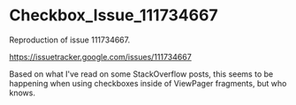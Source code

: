 # Checkbox_Issue_111734667
Reproduction of issue 111734667.

https://issuetracker.google.com/issues/111734667

Based on what I've read on some StackOverflow posts, this seems to be happening when using checkboxes inside of ViewPager fragments, but who knows.

